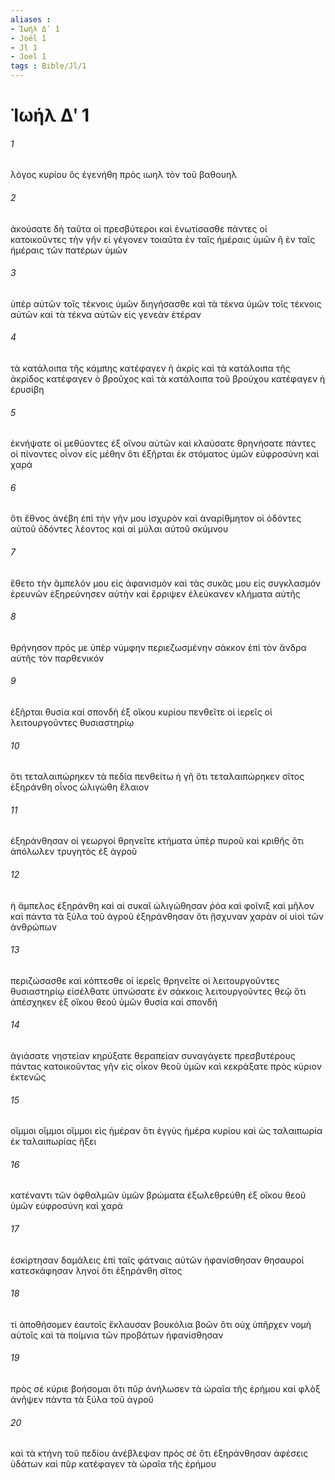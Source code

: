 ```yaml
---
aliases : 
- Ἰωήλ Δʹ 1
- Joël 1
- Jl 1
- Joel 1
tags : Bible/Jl/1
---
```


# Ἰωήλ Δʹ 1

###### 1
λόγος κυρίου ὃς ἐγενήθη πρὸς ιωηλ τὸν τοῦ βαθουηλ
###### 2
ἀκούσατε δὴ ταῦτα οἱ πρεσβύτεροι καὶ ἐνωτίσασθε πάντες οἱ κατοικοῦντες τὴν γῆν εἰ γέγονεν τοιαῦτα ἐν ταῖς ἡμέραις ὑμῶν ἢ ἐν ταῖς ἡμέραις τῶν πατέρων ὑμῶν
###### 3
ὑπὲρ αὐτῶν τοῖς τέκνοις ὑμῶν διηγήσασθε καὶ τὰ τέκνα ὑμῶν τοῖς τέκνοις αὐτῶν καὶ τὰ τέκνα αὐτῶν εἰς γενεὰν ἑτέραν
###### 4
τὰ κατάλοιπα τῆς κάμπης κατέφαγεν ἡ ἀκρίς καὶ τὰ κατάλοιπα τῆς ἀκρίδος κατέφαγεν ὁ βροῦχος καὶ τὰ κατάλοιπα τοῦ βρούχου κατέφαγεν ἡ ἐρυσίβη
###### 5
ἐκνήψατε οἱ μεθύοντες ἐξ οἴνου αὐτῶν καὶ κλαύσατε θρηνήσατε πάντες οἱ πίνοντες οἶνον εἰς μέθην ὅτι ἐξῆρται ἐκ στόματος ὑμῶν εὐφροσύνη καὶ χαρά
###### 6
ὅτι ἔθνος ἀνέβη ἐπὶ τὴν γῆν μου ἰσχυρὸν καὶ ἀναρίθμητον οἱ ὀδόντες αὐτοῦ ὀδόντες λέοντος καὶ αἱ μύλαι αὐτοῦ σκύμνου
###### 7
ἔθετο τὴν ἄμπελόν μου εἰς ἀφανισμὸν καὶ τὰς συκᾶς μου εἰς συγκλασμόν ἐρευνῶν ἐξηρεύνησεν αὐτὴν καὶ ἔρριψεν ἐλεύκανεν κλήματα αὐτῆς
###### 8
θρήνησον πρός με ὑπὲρ νύμφην περιεζωσμένην σάκκον ἐπὶ τὸν ἄνδρα αὐτῆς τὸν παρθενικόν
###### 9
ἐξῆρται θυσία καὶ σπονδὴ ἐξ οἴκου κυρίου πενθεῖτε οἱ ἱερεῖς οἱ λειτουργοῦντες θυσιαστηρίῳ
###### 10
ὅτι τεταλαιπώρηκεν τὰ πεδία πενθείτω ἡ γῆ ὅτι τεταλαιπώρηκεν σῖτος ἐξηράνθη οἶνος ὠλιγώθη ἔλαιον
###### 11
ἐξηράνθησαν οἱ γεωργοί θρηνεῖτε κτήματα ὑπὲρ πυροῦ καὶ κριθῆς ὅτι ἀπόλωλεν τρυγητὸς ἐξ ἀγροῦ
###### 12
ἡ ἄμπελος ἐξηράνθη καὶ αἱ συκαῖ ὠλιγώθησαν ῥόα καὶ φοῖνιξ καὶ μῆλον καὶ πάντα τὰ ξύλα τοῦ ἀγροῦ ἐξηράνθησαν ὅτι ᾔσχυναν χαρὰν οἱ υἱοὶ τῶν ἀνθρώπων
###### 13
περιζώσασθε καὶ κόπτεσθε οἱ ἱερεῖς θρηνεῖτε οἱ λειτουργοῦντες θυσιαστηρίῳ εἰσέλθατε ὑπνώσατε ἐν σάκκοις λειτουργοῦντες θεῷ ὅτι ἀπέσχηκεν ἐξ οἴκου θεοῦ ὑμῶν θυσία καὶ σπονδή
###### 14
ἁγιάσατε νηστείαν κηρύξατε θεραπείαν συναγάγετε πρεσβυτέρους πάντας κατοικοῦντας γῆν εἰς οἶκον θεοῦ ὑμῶν καὶ κεκράξατε πρὸς κύριον ἐκτενῶς
###### 15
οἴμμοι οἴμμοι οἴμμοι εἰς ἡμέραν ὅτι ἐγγὺς ἡμέρα κυρίου καὶ ὡς ταλαιπωρία ἐκ ταλαιπωρίας ἥξει
###### 16
κατέναντι τῶν ὀφθαλμῶν ὑμῶν βρώματα ἐξωλεθρεύθη ἐξ οἴκου θεοῦ ὑμῶν εὐφροσύνη καὶ χαρά
###### 17
ἐσκίρτησαν δαμάλεις ἐπὶ ταῖς φάτναις αὐτῶν ἠφανίσθησαν θησαυροί κατεσκάφησαν ληνοί ὅτι ἐξηράνθη σῖτος
###### 18
τί ἀποθήσομεν ἑαυτοῖς ἔκλαυσαν βουκόλια βοῶν ὅτι οὐχ ὑπῆρχεν νομὴ αὐτοῖς καὶ τὰ ποίμνια τῶν προβάτων ἠφανίσθησαν
###### 19
πρὸς σέ κύριε βοήσομαι ὅτι πῦρ ἀνήλωσεν τὰ ὡραῖα τῆς ἐρήμου καὶ φλὸξ ἀνῆψεν πάντα τὰ ξύλα τοῦ ἀγροῦ
###### 20
καὶ τὰ κτήνη τοῦ πεδίου ἀνέβλεψαν πρὸς σέ ὅτι ἐξηράνθησαν ἀφέσεις ὑδάτων καὶ πῦρ κατέφαγεν τὰ ὡραῖα τῆς ἐρήμου
